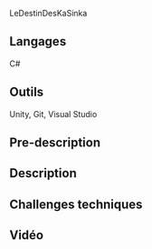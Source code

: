 LeDestinDesKaSinka

## Langages
C#

## Outils
Unity, Git, Visual Studio

## Pre-description

## Description

## Challenges techniques

## Vidéo
